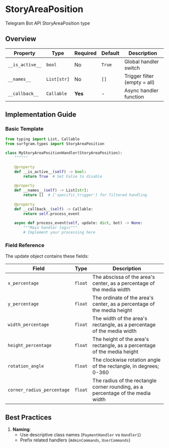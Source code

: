 # StoryAreaPosition

Telegram Bot API StoryAreaPosition type

## Overview

| Property        | Type               | Required | Default | Description                              |
|-----------------|--------------------|----------|---------|------------------------------------------|
| `__is_active__` | `bool`             | No       | `True`  | Global handler switch                   |
| `__names__`     | `List[str]`        | No       | `[]`    | Trigger filter (empty = all)            |
| `__callback__`  | `Callable`         | **Yes**  | -       | Async handler function                  |

## Implementation Guide

### Basic Template

```python
from typing import List, Callable
from surfgram.types import StoryAreaPosition

class MyStoryAreaPositionHandler(StoryAreaPosition):
    """"""
    
    @property
    def __is_active__(self) -> bool:
        return True  # Set False to disable
        
    @property
    def __names__(self) -> List[str]:
        return []  # ['specific_trigger'] for filtered handling
        
    @property
    def __callback__(self) -> Callable:
        return self.process_event
        
    async def process_event(self, update: dict, bot) -> None:
        """Main handler logic"""
        # Implement your processing here
```

### Field Reference

The update object contains these fields:

| Field          | Type              | Description                     |
|----------------|-------------------|---------------------------------|
| `x_percentage` | `float` | The abscissa of the area's center, as a percentage of the media width |
| `y_percentage` | `float` | The ordinate of the area's center, as a percentage of the media height |
| `width_percentage` | `float` | The width of the area's rectangle, as a percentage of the media width |
| `height_percentage` | `float` | The height of the area's rectangle, as a percentage of the media height |
| `rotation_angle` | `float` | The clockwise rotation angle of the rectangle, in degrees; 0-360 |
| `corner_radius_percentage` | `float` | The radius of the rectangle corner rounding, as a percentage of the media width |

## Best Practices

1. **Naming**: 
   - Use descriptive class names (`PaymentHandler` vs `Handler1`)
   - Prefix related handlers (`AdminCommands`, `UserCommands`)
